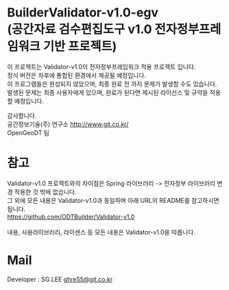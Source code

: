 

BuilderValidator-v1.0-egv <br>(공간자료 검수편집도구 v1.0 전자정부프레임워크 기반 프로젝트)
=======
이 프로젝트는 Validator-v1.0의 전자정부프레임워크 적용 프로젝트 입니다.<br>
정식 버전은 차후에 통합된 환경에서 제공될 예정입니다.<br>
이 프로그램들은 완성되지 않았으며, 최종 완료 전 까지 문제가 발생할 수도 있습니다.<br>
발생된 문제는 최종 사용자에게 있으며, 완료가 된다면 제시된 라이선스 및 규약을 적용할 예정입니다.<br>

감사합니다.<br>
공간정보기술(주) 연구소 <link>http://www.git.co.kr/<br>
OpenGeoDT 팀

참고
=======
Validator-v1.0 프로젝트와의 차이점은 Spring 라이브러리 -> 전자정부 라이브러리 변경 적용한 것 밖에 없습니다.
<br>그 외에 모든 내용은 Validator-v1.0과 동일하며 아래 URL의 README를 참고하시면 됩니다.
<br><link>https://github.com/ODTBuilder/Validator-v1.0
<br><br>
내용, 사용라이브러리, 라이센스 등 모든 내용은 Validator-v1.0을 따릅니다.


Mail
=====
Developer : SG.LEE
ghre55@git.co.kr
